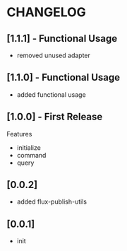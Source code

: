 # CHANGELOG

## [1.1.1] - Functional Usage
* removed unused adapter

## [1.1.0] - Functional Usage
* added functional usage

## [1.0.0] - First Release
Features
* initialize
* command
* query

## [0.0.2]
* added flux-publish-utils

## [0.0.1]
* init